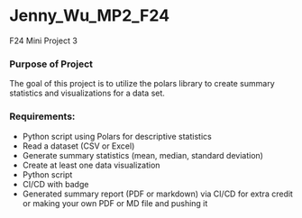 


# Jenny_Wu_MP2_F24
F24 Mini Project 3

### Purpose of Project
The goal of this project is to utilize the polars library to create summary statistics and visualizations for a data set. 

### Requirements:
 - Python script using Polars for descriptive statistics
 - Read a dataset (CSV or Excel)
 - Generate summary statistics (mean, median, standard deviation)
 - Create at least one data visualization
 - Python script
 - CI/CD with badge
 - Generated summary report (PDF or markdown) via CI/CD for extra credit or making your own PDF or MD file and pushing it